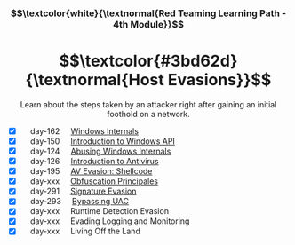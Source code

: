 <h3 align="center"> $$\textcolor{white}{\textnormal{Red Teaming Learning Path - 4th Module}}$$ </h3>

<h1 align="center"> $$\textcolor{#3bd62d}{\textnormal{Host Evasions}}$$ </h1>

<p align="center">Learn about the steps taken by an attacker right after gaining an initial foothold on a network.</p>

- [x] &nbsp;&nbsp;&nbsp; day-162 &nbsp;&nbsp;&nbsp; [Windows Internals]()
- [x] &nbsp;&nbsp;&nbsp; day-150 &nbsp;&nbsp;&nbsp; [Introduction to Windows API]()
- [x] &nbsp;&nbsp;&nbsp; day-124 &nbsp;&nbsp;&nbsp; [Abusing Windows Internals]()
- [x] &nbsp;&nbsp;&nbsp; day-126 &nbsp;&nbsp;&nbsp; [Introduction to Antivirus]()
- [x] &nbsp;&nbsp;&nbsp; day-195 &nbsp;&nbsp;&nbsp; [AV Evasion: Shellcode]()
- [x] &nbsp;&nbsp;&nbsp; day-xxx &nbsp;&nbsp;&nbsp; [Obfuscation Principales]()
- [x] &nbsp;&nbsp;&nbsp; day-291 &nbsp;&nbsp;&nbsp; [Signature Evasion]()
- [x] &nbsp;&nbsp;&nbsp; day-293 &nbsp;&nbsp;&nbsp; [Bypassing UAC]()
- [x] &nbsp;&nbsp;&nbsp; day-xxx &nbsp;&nbsp;&nbsp; Runtime Detection Evasion
- [x] &nbsp;&nbsp;&nbsp; day-xxx &nbsp;&nbsp;&nbsp; Evading Logging and Monitoring
- [x] &nbsp;&nbsp;&nbsp; day-xxx &nbsp;&nbsp;&nbsp; Living Off the Land
